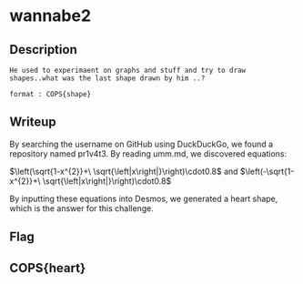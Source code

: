 
# wannabe2

## Description

```
He used to experimaent on graphs and stuff and try to draw shapes..what was the last shape drawn by him ..?

format : COPS{shape}
```

## Writeup

By searching the username on GitHub using DuckDuckGo, we found a repository named pr1v4t3. By reading umm.md, we discovered equations:


$\left(\sqrt{1-x^{2}}+\ \sqrt{\left|x\right|}\right)\cdot0.8$  and 
$\left(-\sqrt{1-x^{2}}+\ \sqrt{\left|x\right|}\right)\cdot0.8$


By inputting these equations into Desmos, we generated a heart shape, which is the answer for this challenge.

## Flag

## COPS{heart}
